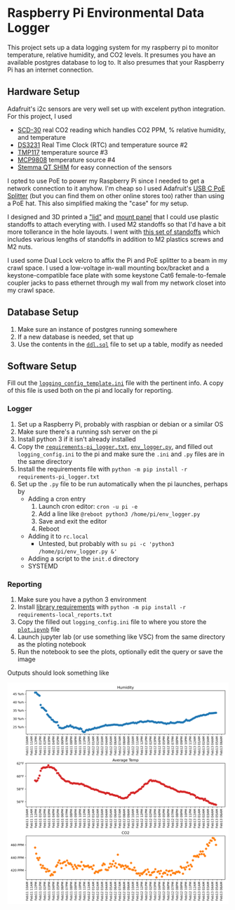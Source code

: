 # Raspberry Pi Environmental Data Logger

This project sets up a data logging system for my raspberry pi to monitor
temperature, relative humidity, and CO2 levels.  It presumes you have an
available postgres database to log to.  It also presumes that your Raspberry Pi
has an internet connection.

## Hardware Setup

Adafruit's i2c sensors are very well set up with excelent python integration.
For this project, I used

* [SCD-30](https://www.adafruit.com/product/4867) real CO2 reading which
handles CO2 PPM, % relative humidity, and temperature
* [DS3231](https://www.adafruit.com/product/5188) Real Time Clock (RTC) and
temperature source #2
* [TMP117](https://www.adafruit.com/product/4821) temperature source #3
* [MCP9808](https://www.adafruit.com/product/5027) temperature source #4
* [Stemma QT SHIM](https://www.adafruit.com/product/4463) for easy connection
of the sensors

I opted to use PoE to power my Raspberry Pi since I needed to get a network
connection to it anyhow.  I'm cheap so I used Adafruit's
[USB C PoE Splitter](https://www.adafruit.com/product/4552) (but you can find
them on other online stores too) rather than using a PoE hat.  This also
simplified making the "case" for my setup.

I designed and 3D printed a ["lid"](./Case/Lid.stl) and
[mount panel](Case/Mount.stl) that I could use plastic standoffs to attach
everyting with.  I used M2 standoffs so that I'd have a bit more tollerance
in the hole layouts.  I went with
[this set of standoffs](https://www.amazon.com/gp/product/B01DMJVQVC/) which
includes various lengths of standoffs in addition to M2 plastics screws and M2
nuts.

I used some Dual Lock velcro to affix the Pi and PoE splitter to a beam in my
crawl space.  I used a low-voltage in-wall mounting box/bracket and a
keystone-compatible face plate with some keystone Cat6 female-to-female coupler
jacks to pass ethernet through my wall from my network closet into my crawl
space.

## Database Setup

1. Make sure an instance of postgres running somewhere
2. If a new database is needed, set that up
3. Use the contents in the [`ddl.sql`][ddl] file to set up a table,
modify as needed

[ddl]: ./ddl.sql

## Software Setup

Fill out the [`logging_config_template.ini`][template] file with the pertinent
info.  A copy of this file is used both on the pi and locally for reporting.

[template]: ./logging_config_template.ini

### Logger

1. Set up a Raspberry Pi, probably with raspbian or debian or a similar OS
2. Make sure there's a running ssh server on the pi
3. Install python 3 if it isn't already installed
4. Copy the [`requirements-pi_logger.txt`][req_pi], [`env_logger.py`][script],
and filled out `logging_config.ini` to the pi and make sure the `.ini` and
`.py` files are in the same directory
5. Install the requirements file with
`python -m pip install -r requirements-pi_logger.txt`
6. Set up the `.py` file to be run automatically when the pi launches, perhaps
by
    * Adding a cron entry
      1. Launch cron editor: `cron -u pi -e`
      2. Add a line like `@reboot python3 /home/pi/env_logger.py`
      3. Save and exit the editor
      4. Reboot
    * Adding it to `rc.local`
      * Untested, but probably with
`su pi -c 'python3 /home/pi/env_logger.py &'`
    * Adding a script to the `init.d` directory
    * SYSTEMD

[req_pi]: ./RPi_Logger/requirements-pi_logger.txt
[script]: ./RPi_Logger/env_logger.py

### Reporting

1. Make sure you have a python 3 environment
2. Install [library requirements][req_rept] with
`python -m pip install -r requirements-local_reports.txt`
3. Copy the filled out `logging_config.ini` file to where you store the
[`plot.ipynb`][plot] file
4. Launch jupyter lab (or use something like VSC) from the same directory as
the ploting notebook
6. Run the notebook to see the plots, optionally edit the query or save the
image

Outputs should look something like

![Sample output figure](./Reporting/env_log_plot.png)


[req_rept]: ./Reporting/requirements-local_reports.txt
[plot]: ./Reporting/plot.ipynb